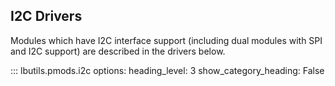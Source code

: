 ## I2C Drivers

Modules which have I2C interface support (including dual modules with SPI and I2C support) are described in the drivers below.

::: lbutils.pmods.i2c
     options:
          heading_level: 3
          show_category_heading: False

